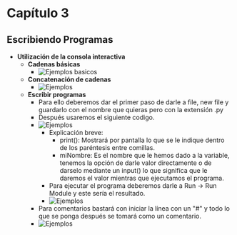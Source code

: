 # Capítulo 3

## Escribiendo Programas

* **Utilización de la consola interactiva**
  * **Cadenas básicas**
    * ![Ejemplos basicos](documentacion_capitulo_3/imagenes/cadenas_basicas.png)
  * **Concatenación de cadenas**
    * ![Ejemplos](documentacion_capitulo_3/imagenes/concatenacion.png)
  * **Escribir programas**
    * Para ello deberemos dar el primer paso de darle a file, new file y guardarlo con el nombre que quieras pero con la extensión .py
    * Después usaremos el siguiente codigo.
    * ![Ejemplos](documentacion_capitulo_3/imagenes/programa.png)
      * Explicación breve:
        * print(): Mostrará por pantalla lo que se le indique dentro de los paréntesis entre comillas.
        * miNombre: Es el nombre que le hemos dado a la variable, tenemos la opción de darle valor directamente o de darselo mediante un input() lo que significa que le daremos el valor mientras que ejecutamos el programa.
      * Para ejecutar el programa deberemos darle a Run -> Run Module y este sería el resultado.
      * ![Ejemplos](documentacion_capitulo_3/imagenes/ejecucion.png)
    * Para comentarios bastará con iniciar la línea con un "#" y todo lo que se ponga después se tomará como un comentario. 
    * ![Ejemplos](documentacion_capitulo_3/imagenes/comentario.png)